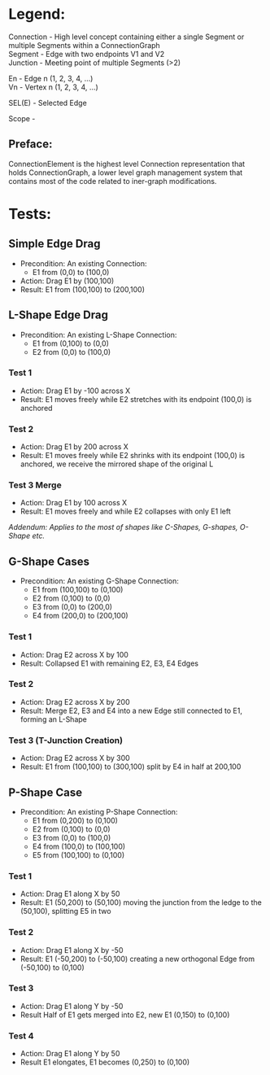 # Legend:

Connection - High level concept containing either a single Segment or multiple Segments within a ConnectionGraph  
Segment - Edge with two endpoints V1 and V2  
Junction - Meeting point of multiple Segments (>2)  

En - Edge n (1, 2, 3, 4, …)  
Vn - Vertex n (1, 2, 3, 4, …)  

SEL(E) - Selected Edge  

Scope - 

## Preface:

ConnectionElement is the highest level Connection representation that holds ConnectionGraph, a lower level graph management system that contains most of the code related to iner-graph modifications.

# Tests:

## Simple Edge Drag

- Precondition: An existing Connection: 
    - E1 from (0,0) to (100,0)
- Action: Drag E1 by (100,100)
- Result: E1 from (100,100) to (200,100)

## L-Shape Edge Drag

- Precondition: An existing L-Shape Connection:
    - E1 from (0,100) to (0,0)
    - E2 from (0,0) to (100,0)

### Test 1 
- Action: Drag E1 by -100 across X 
- Result: E1 moves freely while E2 stretches with its endpoint (100,0) is anchored 

### Test 2
- Action: Drag E1 by 200 across X 
- Result: E1 moves freely while E2 shrinks with its endpoint (100,0) is anchored, we receive the mirrored shape of the original L

### Test 3 Merge
- Action: Drag E1 by 100 across X
- Result: E1 moves freely and while E2 collapses with only E1 left

*Addendum: Applies to the most of shapes like C-Shapes, G-shapes, O-Shape etc.*

## G-Shape Cases

- Precondition: An existing G-Shape Connection:
    - E1 from (100,100) to (0,100)
    - E2 from (0,100) to (0,0)
    - E3 from (0,0) to (200,0)
    - E4 from (200,0) to (200,100)

### Test 1
- Action: Drag E2 across X by 100
- Result: Collapsed E1 with remaining E2, E3, E4 Edges

### Test 2
- Action: Drag E2 across X by 200
- Result: Merge E2, E3 and E4 into a new Edge still connected to E1, forming an L-Shape

### Test 3 (T-Junction Creation)
- Action: Drag E2 across X by 300
- Result: E1 from (100,100) to (300,100) split by E4 in half at 200,100
    
## P-Shape Case

- Precondition: An existing P-Shape Connection:
    - E1 from (0,200) to (0,100)
    - E2 from (0,100) to (0,0)
    - E3 from (0,0) to (100,0)
    - E4 from (100,0) to (100,100)
    - E5 from (100,100) to (0,100)

### Test 1
- Action: Drag E1 along X by 50
- Result: E1 (50,200) to (50,100) moving the junction from the ledge to the (50,100), splitting E5 in two

### Test 2
- Action: Drag E1 along X by -50
- Result: E1 (-50,200) to (-50,100) creating a new orthogonal Edge from (-50,100) to (0,100)

### Test 3
- Action: Drag E1 along Y by -50
- Result Half of E1 gets merged into E2, new E1 (0,150) to (0,100)

### Test 4
- Action: Drag E1 along Y by 50
- Result E1 elongates, E1 becomes (0,250) to (0,100)
